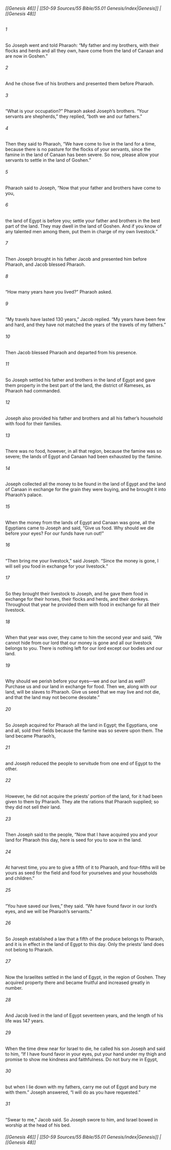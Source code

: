
###### [[Genesis 46]] | [[50-59 Sources/55 Bible/55.01 Genesis/index|Genesis]] | [[Genesis 48]]

###### 1
So Joseph went and told Pharaoh: “My father and my brothers, with their flocks and herds and all they own, have come from the land of Canaan and are now in Goshen.”
###### 2
And he chose five of his brothers and presented them before Pharaoh.
###### 3
“What is your occupation?” Pharaoh asked Joseph’s brothers. “Your servants are shepherds,” they replied, “both we and our fathers.”
###### 4
Then they said to Pharaoh, “We have come to live in the land for a time, because there is no pasture for the flocks of your servants, since the famine in the land of Canaan has been severe. So now, please allow your servants to settle in the land of Goshen.”
###### 5
Pharaoh said to Joseph, “Now that your father and brothers have come to you,
###### 6
the land of Egypt is before you; settle your father and brothers in the best part of the land. They may dwell in the land of Goshen. And if you know of any talented men among them, put them in charge of my own livestock.”
###### 7
Then Joseph brought in his father Jacob and presented him before Pharaoh, and Jacob blessed Pharaoh.
###### 8
“How many years have you lived?” Pharaoh asked.
###### 9
“My travels have lasted 130 years,” Jacob replied. “My years have been few and hard, and they have not matched the years of the travels of my fathers.”
###### 10
Then Jacob blessed Pharaoh and departed from his presence.
###### 11
So Joseph settled his father and brothers in the land of Egypt and gave them property in the best part of the land, the district of Rameses, as Pharaoh had commanded.
###### 12
Joseph also provided his father and brothers and all his father’s household with food for their families.
###### 13
There was no food, however, in all that region, because the famine was so severe; the lands of Egypt and Canaan had been exhausted by the famine.
###### 14
Joseph collected all the money to be found in the land of Egypt and the land of Canaan in exchange for the grain they were buying, and he brought it into Pharaoh’s palace.
###### 15
When the money from the lands of Egypt and Canaan was gone, all the Egyptians came to Joseph and said, “Give us food. Why should we die before your eyes? For our funds have run out!”
###### 16
“Then bring me your livestock,” said Joseph. “Since the money is gone, I will sell you food in exchange for your livestock.”
###### 17
So they brought their livestock to Joseph, and he gave them food in exchange for their horses, their flocks and herds, and their donkeys. Throughout that year he provided them with food in exchange for all their livestock.
###### 18
When that year was over, they came to him the second year and said, “We cannot hide from our lord that our money is gone and all our livestock belongs to you. There is nothing left for our lord except our bodies and our land.
###### 19
Why should we perish before your eyes—we and our land as well? Purchase us and our land in exchange for food. Then we, along with our land, will be slaves to Pharaoh. Give us seed that we may live and not die, and that the land may not become desolate.”
###### 20
So Joseph acquired for Pharaoh all the land in Egypt; the Egyptians, one and all, sold their fields because the famine was so severe upon them. The land became Pharaoh’s,
###### 21
and Joseph reduced the people to servitude from one end of Egypt to the other.
###### 22
However, he did not acquire the priests’ portion of the land, for it had been given to them by Pharaoh. They ate the rations that Pharaoh supplied; so they did not sell their land.
###### 23
Then Joseph said to the people, “Now that I have acquired you and your land for Pharaoh this day, here is seed for you to sow in the land.
###### 24
At harvest time, you are to give a fifth of it to Pharaoh, and four-fifths will be yours as seed for the field and food for yourselves and your households and children.”
###### 25
“You have saved our lives,” they said. “We have found favor in our lord’s eyes, and we will be Pharaoh’s servants.”
###### 26
So Joseph established a law that a fifth of the produce belongs to Pharaoh, and it is in effect in the land of Egypt to this day. Only the priests’ land does not belong to Pharaoh.
###### 27
Now the Israelites settled in the land of Egypt, in the region of Goshen. They acquired property there and became fruitful and increased greatly in number.
###### 28
And Jacob lived in the land of Egypt seventeen years, and the length of his life was 147 years.
###### 29
When the time drew near for Israel to die, he called his son Joseph and said to him, “If I have found favor in your eyes, put your hand under my thigh and promise to show me kindness and faithfulness. Do not bury me in Egypt,
###### 30
but when I lie down with my fathers, carry me out of Egypt and bury me with them.” Joseph answered, “I will do as you have requested.”
###### 31
“Swear to me,” Jacob said. So Joseph swore to him, and Israel bowed in worship at the head of his bed.

###### [[Genesis 46]] | [[50-59 Sources/55 Bible/55.01 Genesis/index|Genesis]] | [[Genesis 48]]
